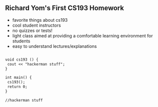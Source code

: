## Richard Yom's First CS193 Homework

- favorite things about cs193
 - cool student instructors
 - no quizzes or tests!
 - light class aimed at providing a comfortable learning environment for students
 - easy to understand lectures/explanations 


```markdown

void cs193 () {
 cout << "hackerman stuff"; 
}

int main() {
 cs193();
 return 0;
}

//hackerman stuff

```

